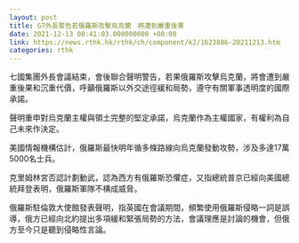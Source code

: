 ```yaml
---
layout: post
title: G7外長警告若俄羅斯攻擊烏克蘭　將遭到嚴重後果
date: 2021-12-13 00:41:03.000000000 +08:00
link: https://news.rthk.hk/rthk/ch/component/k2/1623886-20211213.htm
categories: rthk
---
```


七國集團外長會議結束，會後聯合聲明警告，若果俄羅斯攻擊烏克蘭，將會遭到嚴重後果和沉重代價，呼籲俄羅斯以外交途徑緩和局勢，遵守有關軍事透明度的國際承諾。

聲明重申對烏克蘭主權與領土完整的堅定承諾，烏克蘭作為主權國家，有權利為自己未來作決定。

美國情報機構估計，俄羅斯最快明年循多條路線向烏克蘭發動攻勢，涉及多達17萬5000名士兵。

克里姆林宮否認計劃動武，認為西方有俄羅斯恐懼症，又指總統普京已經向美國總統拜登表明，俄羅斯軍隊不構成威脅。

俄羅斯駐倫敦大使館發表聲明，指英國在會議期間，頻繁使用俄羅斯侵略一詞是誤導，俄方已經向北約提出多項緩和緊張局勢的方法，會議理應是討論的機會，但俄方至今只是聽到侵略性言論。
